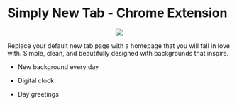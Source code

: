 # Simply New Tab - Chrome Extension

<p align="center">
  <img align="center" src="https://lh3.googleusercontent.com/RJ7kZbzOoG_4oDpi0pnFwhstfiAIhcgqyaFISMaDkNgkeLHlnqdemWia8pfIGsSgD8GSznNJS7BtEEVHohn1UCcR=w640-h400-e365-rj-sc0x00ffffff">
<p/>


Replace your default new tab page with a homepage that you will fall in love with. Simple, clean, and beautifully designed with backgrounds that inspire.

- New background every day

- Digital clock

- Day greetings
